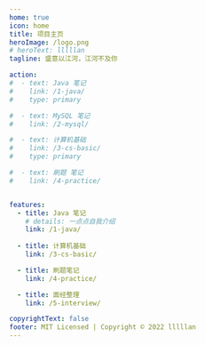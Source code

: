 ```yaml
---
home: true
icon: home
title: 项目主页
heroImage: /logo.png
# heroText: lllllan
tagline: 盛意以江河，江河不及你

action:
#  - text: Java 笔记
#    link: /1-java/
#    type: primary

#  - text: MySQL 笔记
#    link: /2-mysql/

#  - text: 计算机基础
#    link: /3-cs-basic/
#    type: primary

#  - text: 刷题 笔记
#    link: /4-practice/


features:
  - title: Java 笔记
    # details: 一点点自我介绍
    link: /1-java/
  
  - title: 计算机基础
    link: /3-cs-basic/

  - title: 刷题笔记
    link: /4-practice/

  - title: 面经整理
    link: /5-interview/

copyrightText: false
footer: MIT Licensed | Copyright © 2022 lllllan
---
```




